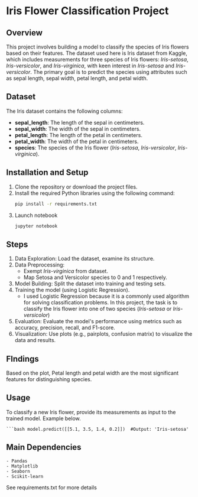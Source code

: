 # Iris Flower Classification Project

## Overview
This project involves building a model to classify the species of Iris flowers based on their features. The dataset used here is Iris dataset from Kaggle, which includes measurements for three species of Iris flowers: *Iris-setosa*, *Iris-versicolor*, and *Iris-virginica*, with keen interest in *Iris-setosa* and *Iris-versicolor*. The primary goal is to predict the species using attributes such as sepal length, sepal width, petal length, and petal width.

## Dataset
The Iris dataset contains the following columns:

- **sepal_length**: The length of the sepal in centimeters.
- **sepal_width**: The width of the sepal in centimeters.
- **petal_length**: The length of the petal in centimeters.
- **petal_width**: The width of the petal in centimeters.
- **species**: The species of the Iris flower (*Iris-setosa*, *Iris-versicolor*, *Iris-virginica*).

## Installation and Setup
1. Clone the repository or download the project files.
2. Install the required Python libraries using the following command:
   ```bash
   pip install -r requirements.txt
3. Launch notebook
    ```bash
    jupyter notebook

## Steps
1. Data Exploration: Load the dataset, examine its structure.
2. Data Preprocessing: 
    - Exempt *Iris-virginica* from dataset.
    - Map Setosa and Versicolor species to 0 and 1 respectively.
3. Model Building: Split the dataset into training and testing sets.
4. Training the model (using Logistic Regression).
    - I used Logistic Regression because it is a commonly used algorithm for solving classification problems. In this project, the task is to classify the Iris flower into one of two species (*Iris-setosa* or *Iris-versicolor*)
5. Evaluation: Evaluate the model's performance using metrics such as accuracy, precision, recall, and F1-score.
6. Visualization: Use plots (e.g., pairplots, confusion matrix) to visualize the data and results.

## FIndings
Based on the plot, Petal length and petal width are the most significant features for distinguishing species.

## Usage
To classify a new Iris flower, provide its measurements as input to the trained model. Example below.

    ```bash model.predict([[5.1, 3.5, 1.4, 0.2]])  #Output: 'Iris-setosa'

## Main Dependencies
    - Pandas
    - Matplotlib
    - Seaborn
    - Scikit-learn
See requirements.txt for more details